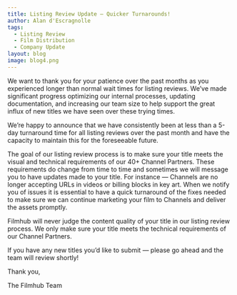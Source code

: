 ```yaml
---
title: Listing Review Update – Quicker Turnarounds!
author: Alan d'Escragnolle
tags: 
  - Listing Review
  - Film Distribution
  - Company Update
layout: blog
image: blog4.png
---
```

We want to thank you for your patience over the past months as you experienced longer than normal wait times for listing reviews. We’ve made significant progress optimizing our internal processes, updating documentation, and increasing our team size to help support the great influx of new titles we have seen over these trying times.

We’re happy to announce that we have consistently been at less than a 5-day turnaround time for all listing reviews over the past month and have the capacity to maintain this for the foreseeable future.

The goal of our listing review process is to make sure your title meets the visual and technical requirements of our 40+ Channel Partners. These requirements do change from time to time and sometimes we will message you to have updates made to your title. For instance — Channels are no longer accepting URLs in videos or billing blocks in key art. When we notify you of issues it is essential to have a quick turnaround of the fixes needed to make sure we can continue marketing your film to Channels and deliver the assets promptly.

Filmhub will never judge the content quality of your title in our listing review process. We only make sure your title meets the technical requirements of our Channel Partners.

If you have any new titles you’d like to submit — please go ahead and the team will review shortly!

Thank you,

The Filmhub Team
